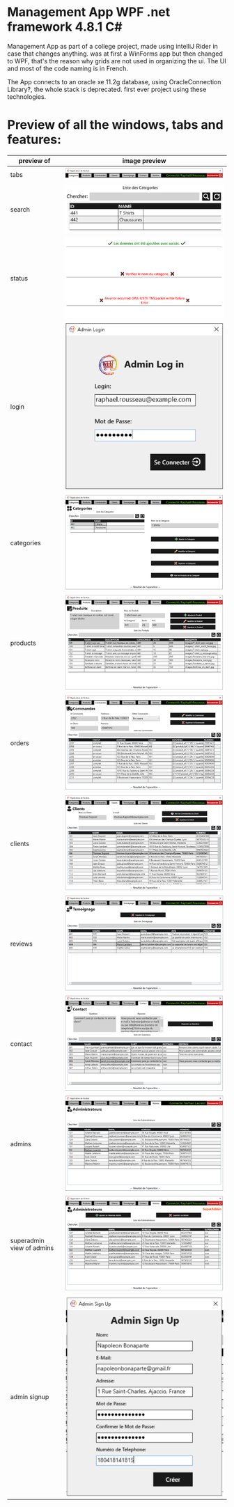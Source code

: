 # Management App WPF .net framework 4.8.1 C#



Management App as part of a college project, made using intelliJ Rider in case that changes anything.
was at first a WinForms app but then changed to WPF, that's the reason why grids are not used in organizing the ui.
The UI and most of the code naming is in French.

The App connects to an oracle xe 11.2g database, using OracleConnection Library?, the whole stack is deprecated.
first ever project using these technologies.


# Preview of all the windows, tabs and features:

|preview of|image preview|
|----|---------------------------|
|tabs|![](.collection/tabs.png)|
|search|![](.collection/search.png)|
|status|![](.collection/status.png)|
|login|![](.collection/login.png)|
|categories|![](.collection/categories.png)|
|products|![](.collection/products.png)|
|orders|![](.collection/orders.png)|
|clients|![](.collection/clients.png)|
|reviews|![](.collection/reviews.png)|
|contact|![](.collection/contact.png)|
|admins|![](.collection/admins.png)|
|superadmin view of admins|![](.collection/superadmin_admins.png)|
|admin signup|![](.collection/admin_signup.png)|
